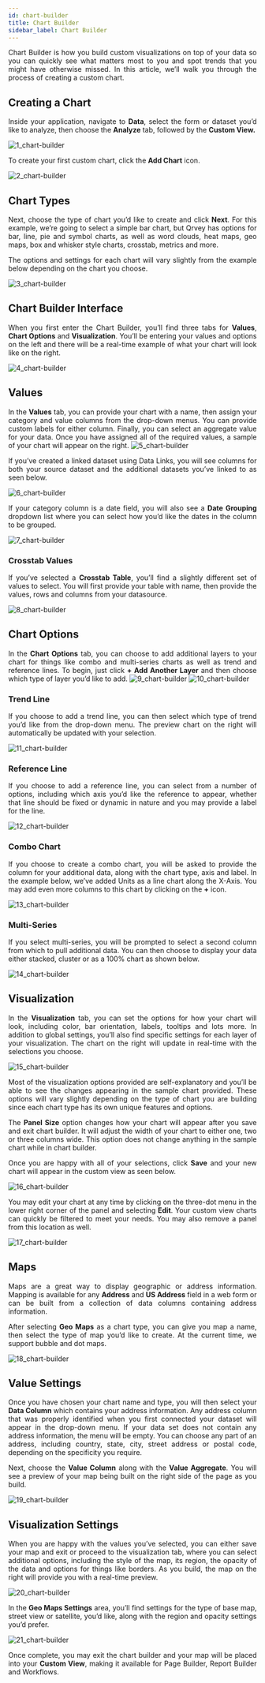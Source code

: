 ```yaml
---
id: chart-builder
title: Chart Builder
sidebar_label: Chart Builder
---
```


<div style="text-align: justify">

Chart Builder is how you build custom visualizations on top of your data so you can quickly see what matters most to you and spot trends that you might have otherwise missed. In this article, we’ll walk you through the process of creating a custom chart.

## Creating a Chart
Inside your application, navigate to **Data**, select the form or dataset you’d like to analyze, then choose the **Analyze** tab, followed by the **Custom View.**

![1_chart-builder](https://s3.amazonaws.com/cdn.qrvey.com/documentation_assets/ui-docs/dataviews/3.4.3.7_chart-builder/1_chart-builder.png#thumbnail-60)

To create your first custom chart, click the **Add Chart** icon.

![2_chart-builder](https://s3.amazonaws.com/cdn.qrvey.com/documentation_assets/ui-docs/dataviews/3.4.3.7_chart-builder/2_chart-builder.png#thumbnail-20)

## Chart Types
Next, choose the type of chart you’d like to create and click **Next**. For this example, we’re going to select a simple bar chart, but Qrvey has options for bar, line, pie and symbol charts, as well as word clouds, heat maps,  geo maps,  box and whisker style charts, crosstab, metrics and more. 

The options and settings for each chart will vary slightly from the example below depending on the chart you choose.

![3_chart-builder](https://s3.amazonaws.com/cdn.qrvey.com/documentation_assets/ui-docs/dataviews/3.4.3.7_chart-builder/3_chart-builder.png#thumbnail)

## Chart Builder Interface
When you first enter the Chart Builder, you’ll find three tabs for **Values**, **Chart Options** and **Visualization**. You’ll be entering your values and options on the left and there will be a real-time example of what your chart will look like on the right.

![4_chart-builder](https://s3.amazonaws.com/cdn.qrvey.com/documentation_assets/ui-docs/dataviews/3.4.3.7_chart-builder/4_chart-builder.png#thumbnail)

## Values
In the **Values** tab, you can provide your chart with a name, then assign your category and value columns from the drop-down menus. You can provide custom labels for either column. Finally, you can select an aggregate value for your data. Once you have assigned all of the required values, a sample of your chart will appear on the right.
![5_chart-builder](https://s3.amazonaws.com/cdn.qrvey.com/documentation_assets/ui-docs/dataviews/3.4.3.7_chart-builder/5_chart-builder.png#thumbnail)

If you’ve created a linked dataset using Data Links, you will see columns for both your source dataset and the additional datasets you’ve linked to as seen below.

![6_chart-builder](https://s3.amazonaws.com/cdn.qrvey.com/documentation_assets/ui-docs/dataviews/3.4.3.7_chart-builder/6_chart-builder.png#thumbnail-60)

If your category column is a date field, you will also see a **Date Grouping** dropdown list where you can select how you’d like the dates in the column to be grouped.

![7_chart-builder](https://s3.amazonaws.com/cdn.qrvey.com/documentation_assets/ui-docs/dataviews/3.4.3.7_chart-builder/7_chart-builder.png#thumbnail-60)

### Crosstab Values
If you’ve selected a **Crosstab Table**, you’ll find a slightly different set of values to select. You will first provide your table with name, then provide the values, rows and columns from your datasource.

![8_chart-builder](https://s3.amazonaws.com/cdn.qrvey.com/documentation_assets/ui-docs/dataviews/3.4.3.7_chart-builder/8_chart-builder.png#thumbnail-60)

## Chart Options
In the **Chart Options** tab, you can choose to add additional layers to your chart for things like combo and multi-series charts as well as trend and reference lines. To begin, just click **+ Add Another Layer** and then choose which type of layer you’d like to add.
![9_chart-builder](https://s3.amazonaws.com/cdn.qrvey.com/documentation_assets/ui-docs/dataviews/3.4.3.7_chart-builder/9_chart-builder.png#thumbnail-60)
![10_chart-builder](https://s3.amazonaws.com/cdn.qrvey.com/documentation_assets/ui-docs/dataviews/3.4.3.7_chart-builder/10_chart-builder.png#thumbnail-60)

### Trend Line
If you choose to add a trend line, you can then select which type of trend you’d like from the drop-down menu. The preview chart on the right will automatically be updated with your selection.

![11_chart-builder](https://s3.amazonaws.com/cdn.qrvey.com/documentation_assets/ui-docs/dataviews/3.4.3.7_chart-builder/11_chart-builder.png#thumbnail-80)

### Reference Line
If you choose to add a reference line, you can select from a number of options, including which axis you’d like the reference to appear, whether that line should be fixed or dynamic in nature and you may provide a label for the line.

![12_chart-builder](https://s3.amazonaws.com/cdn.qrvey.com/documentation_assets/ui-docs/dataviews/3.4.3.7_chart-builder/12_chart-builder.png#thumbnail-80)

### Combo Chart
If you choose to create a combo chart, you will be asked to provide the column for your additional data, along with the chart type, axis and label. In the example below, we’ve added Units as a line chart along the X-Axis. You may add even more columns to this chart by clicking on the **+** icon.

![13_chart-builder](https://s3.amazonaws.com/cdn.qrvey.com/documentation_assets/ui-docs/dataviews/3.4.3.7_chart-builder/13_chart-builder.png#thumbnail-80)

### Multi-Series
If you select multi-series, you will be prompted to select a second column from which to pull additional data. You can then choose to display your data either stacked, cluster or as a 100% chart as shown below.

![14_chart-builder](https://s3.amazonaws.com/cdn.qrvey.com/documentation_assets/ui-docs/dataviews/3.4.3.7_chart-builder/14_chart-builder.png#thumbnail-80)

## Visualization
In the **Visualization** tab, you can set the options for how your chart will look, including color, bar orientation, labels, tooltips and lots more. In addition to global settings, you’ll also find specific settings for each layer of your visualization. The chart on the right will update in real-time with the selections you choose.

![15_chart-builder](https://s3.amazonaws.com/cdn.qrvey.com/documentation_assets/ui-docs/dataviews/3.4.3.7_chart-builder/15_chart-builder.png#thumbnail-80)

Most of the visualization options provided are self-explanatory and you’ll be able to see the changes appearing in the sample chart provided. These options will vary slightly depending on the type of chart you are building since each chart type has its own unique features and options.

The **Panel Size** option changes how your chart will appear after you save and exit chart builder. It will adjust the width of your chart to either one, two or three columns wide. This option does not change anything in the sample chart while in chart builder.

Once you are happy with all of your selections, click **Save** and your new chart will appear in the custom view as seen below.

![16_chart-builder](https://s3.amazonaws.com/cdn.qrvey.com/documentation_assets/ui-docs/dataviews/3.4.3.7_chart-builder/16_chart-builder.png#thumbnail)

You may edit your chart at any time by clicking on the three-dot menu in the lower right corner of the panel and selecting **Edit**. Your custom view charts can quickly be filtered to meet your needs. You may also remove a panel from this location as well.

![17_chart-builder](https://s3.amazonaws.com/cdn.qrvey.com/documentation_assets/ui-docs/dataviews/3.4.3.7_chart-builder/17_chart-builder.png#thumbnail-40)

## Maps
Maps are a great way to display geographic or address information. Mapping is available for any **Address** and **US Address** field in a web form or can be built from a collection of data columns containing address information.

After selecting **Geo Maps** as a chart type, you can give you map a name, then select the type of map you’d like to create. At the current time, we support bubble and dot maps.

![18_chart-builder](https://s3.amazonaws.com/cdn.qrvey.com/documentation_assets/ui-docs/dataviews/3.4.3.7_chart-builder/18_chart-builder.png#thumbnail-40)

## Value Settings
Once you have chosen your chart name and type, you will then select your **Data Column** which contains your address information. Any address column that was properly identified when you first connected your dataset will appear in the drop-down menu. If your data set does not contain any address information, the menu will be empty. You can choose any part of an address, including country, state, city, street address or postal code, depending on the specificity you require.

Next, choose the **Value Column** along with the **Value Aggregate**. You will see a preview of your map being built on the right side of the page as you build.

![19_chart-builder](https://s3.amazonaws.com/cdn.qrvey.com/documentation_assets/ui-docs/dataviews/3.4.3.7_chart-builder/19_chart-builder.png#thumbnail)

## Visualization Settings
When you are happy with the values you’ve selected, you can either save your map and exit or proceed to the visualization tab, where you can select additional options, including the style of the map, its region, the opacity of the data and options for things like borders. As you build, the map on the right will provide you with a real-time preview.

![20_chart-builder](https://s3.amazonaws.com/cdn.qrvey.com/documentation_assets/ui-docs/dataviews/3.4.3.7_chart-builder/20_chart-builder.png#thumbnail)

In the **Geo Maps Settings** area, you’ll find settings for the type of base map, street view or satellite, you’d like, along with the region and opacity settings you’d prefer. 

![21_chart-builder](https://s3.amazonaws.com/cdn.qrvey.com/documentation_assets/ui-docs/dataviews/3.4.3.7_chart-builder/21_chart-builder.png#thumbnail-60)

Once complete, you may exit the chart builder and your map will be placed into your **Custom View**, making it available for Page Builder, Report Builder and Workflows. 